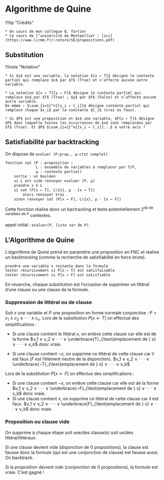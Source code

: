 # Algorithme de Quine

!!!tip "Crédits"

    * Un cours de mon collègue Q. fortier
    * Ce cours de l’université de Montpellier : [ici](https://www.lirmm.fr/~retore/SE/propositions.pdf)

## Substitution

!!!note "Notation"

    * Si $x$ est une variable, la notation $[x ← T]$ désigne le contexte partiel qui remplace $x$ par $T$ (True) et n’affecte aucune autre variable.

    * La notation $[x ← T][y ← F]$ désigne le contexte partiel qui remplace $x$ par $T$ (True) ; $y$ par $F$ (False) et n’affecte aucune autre variable.
    De même : $\sum_{i=1}^n{[x_i ← C_i]}$ désigne contexte partiel qui remplace chaque $x_i$ par la constante $C_i$ (vrai ou faux).
 
    * Si $P$ est une proposition et $x$ une variable, $P[x ← T]$ désigne $P$ dans laquelle toutes les occurrences de $x$ sont remplacées par $T$ (True). Et $P$ $\sum_{i=1}^n{[x_i ← C_i]}...$ à votre avis ?

## Satisfiabilité par backtracking

On dispose de `evaluer (P:prop., µ:ctxt complet)`

```OCaml lnenums="1" title="Listing 1 – Algorithme de satisfiabilité"
fonction sat (P : proposition ;
              L : ensemble de variables à remplacer par T/F,
              µ : contexte partiel)
    sortie : un bouléen
    si L est vide renvoyer evaluer (P, µ)
    prendre x ∈ L
    si sat (P[x ← T], L\{x}, µ ◦ [x ← T])
        alors renvoyer Vrai
    sinon renvoyer sat (P[x ← F], L\{x}, µ ◦ [x ← F])
```

Cette fonction réalise donc un bactracking et teste potentiellement $2^{\text{nb de variables de P}}$ contextes.

appel initial : `evaluer(P, liste var de P)`.

## L'Algorithme de Quine

L’algorithme de Quine prend en paramètre une proposition en FNC et réalise un backtracking (comme la recherche de satisfiabilité en force brute).

```OCaml linenums="1"
prendre une variable x restante dans la formule
tester récursivement si P[x ← T] est satisfaisable
tester récursivement si P[x ← F] est satisfiable
```

En revanche, chaque substitution est l’occasion de supprimer un littéral d’une clause ou une clause de la formule.

### Suppression de littéral ou de clause

Soit $x$ une variable et $P$ une proposition en forme normale conjonctive : $P = c_1 ∧ c_2 ∧ · · · ∧ c_n$.
Lors de la substitution $P[x ← T]$ on effectue des simplifications :

- Si une clause contient le littéral $x$, on enlève cette clause car elle est de la forme $v_1 ∨ v_2 ∨ · · · ∨ \underbrace{T}_{\text{emplacement de } x} ∨ · · · ∨ v_k$ donc vraie.

- Si une clause contient $¬x$, on supprime ce littéral de cette clause car il est faux ($F$ est l’élément neutre de la disjonction). $v_1 ∨ v_2 ∨ · · · ∨ \underbrace{¬T}_{\text{emplacement de } x} ∨ · · · ∨ v_k$

Lors de la substitution $P[x ← F]$ on effectue des simplifications :

- Si une clause contient $¬x$, on enlève cette clause car elle est de la forme $v_1 ∨ v_2 ∨ · · · ∨ \underbrace{¬F}_{\text{emplacement de } x} ∨ · · · ∨ v_k$ donc vraie.
- Si une clause contient $x$, on supprime ce littéral de cette clause car il est faux. $v_1 ∨ v_2 ∨ · · · ∨ \underbrace{F}_{\text{emplacement de } x} ∨ · · · ∨ v_k$ donc vraie.

### Proposition ou clause vide

On supprime à chaque étape soit une/des clause(s) soit un/des littéral/littéraux.

Si une clause devient vide (disjonction de $0$ propositions), la clause est fausse donc la formule (qui est une conjonction de clause) est fausse aussi. On backtrack.

Si la proposition devient vide (conjonction de $0$ propositions), la formule est vraie. C’est gagné !
